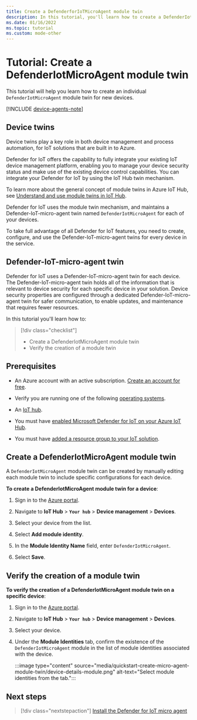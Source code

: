 ```yaml
---
title: Create a DefenderforIoTMicroAgent module twin 
description: In this tutorial, you'll learn how to create a DefenderIotMicroAgent module twin for new devices.
ms.date: 01/16/2022
ms.topic: tutorial
ms.custom: mode-other
---
```


# Tutorial: Create a DefenderIotMicroAgent module twin

This tutorial will help you learn how to create an individual `DefenderIotMicroAgent` module twin for new devices.

[!INCLUDE [device-agents-note](../includes/device-agents-note.md)]

## Device twins

Device twins play a key role in both device management and process automation, for IoT solutions that are built in to Azure.

Defender for IoT offers the capability to fully integrate your existing IoT device management platform, enabling you to manage your device security status and make use of the existing device control capabilities. You can integrate your Defender for IoT by using the IoT Hub twin mechanism.  

To learn more about the general concept of module twins in Azure IoT Hub, see [Understand and use module twins in IoT Hub](../../iot-hub/iot-hub-devguide-module-twins.md).

Defender for IoT uses the module twin mechanism, and maintains a Defender-IoT-micro-agent twin named `DefenderIotMicroAgent` for each of your devices.

To take full advantage of all Defender for IoT features, you need to create, configure, and use the Defender-IoT-micro-agent twins for every device in the service.

## Defender-IoT-micro-agent twin

Defender for IoT uses a Defender-IoT-micro-agent twin for each device. The Defender-IoT-micro-agent twin holds all of the information that is relevant to device security for each specific device in your solution. Device security properties are configured through a dedicated Defender-IoT-micro-agent twin for safer communication, to enable updates, and maintenance that requires fewer resources.

In this tutorial you'll learn how to:

> [!div class="checklist"]
> - Create a DefenderIotMicroAgent module twin
> - Verify the creation of a module twin

## Prerequisites

- An Azure account with an active subscription. [Create an account for free](https://azure.microsoft.com/pricing/purchase-options/azure-account?cid=msft_learn).

- Verify you are running one of the following [operating systems](concept-agent-portfolio-overview-os-support.md).

- An [IoT hub](../../iot-hub/iot-hub-create-through-portal.md).

- You must have [enabled Microsoft Defender for IoT on your Azure IoT Hub](quickstart-onboard-iot-hub.md).

- You must have [added a resource group to your IoT solution](quickstart-configure-your-solution.md).

## Create a DefenderIotMicroAgent module twin

A `DefenderIotMicroAgent` module twin can be created by manually editing each module twin to include specific configurations for each device.

**To create a DefenderIotMicroAgent module twin for a device**:

1. Sign in to the [Azure portal](https://portal.azure.com/).

1. Navigate to **IoT Hub** > **`Your hub`** > **Device management** > **Devices**.

1. Select your device from the list.

1. Select **Add module identity**.

1. In the **Module Identity Name** field, enter `DefenderIotMicroAgent`.

1. Select **Save**.

## Verify the creation of a module twin

**To verify the creation of a DefenderIotMicroAgent module twin on a specific device**:

1. Sign in to the [Azure portal](https://portal.azure.com/).

1. Navigate to **IoT Hub** > **`Your hub`** > **Device management** > **Devices**.

1. Select your device.

1. Under the **Module Identities** tab, confirm the existence of the `DefenderIotMicroAgent` module in the list of module identities associated with the device.  

    :::image type="content" source="media/quickstart-create-micro-agent-module-twin/device-details-module.png" alt-text="Select module identities from the tab.":::

## Next steps

> [!div class="nextstepaction"]
> [Install the Defender for IoT micro agent](tutorial-standalone-agent-binary-installation.md)
